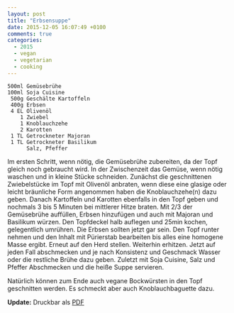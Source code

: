 ```yaml
---
layout: post
title: "Erbsensuppe"
date: 2015-12-05 16:07:49 +0100
comments: true
categories: 
  - 2015
  - vegan
  - vegetarian
  - cooking
---
```

    500ml Gemüsebrühe
    100ml Soja Cuisine
     500g Geschälte Kartoffeln
     400g Erbsen
     4 EL Olivenöl
        1 Zwiebel
        1 Knoblauchzehe
        2 Karotten
     1 TL Getrockneter Majoran
     1 TL Getrockneter Basilikum
          Salz, Pfeffer

Im ersten Schritt, wenn nötig,  die Gemüsebrühe zubereiten, da der
Topf gleich noch gebraucht wird. In der Zwischenzeit das Gemüse, wenn
nötig waschen und in kleine Stücke schneiden. Zunächst die
geschnittenen Zwiebelstücke im Topf mit Olivenöl anbraten, wenn diese
eine glasige oder leicht bräunliche Form angenommen haben die
Knoblauchzehe(n) dazu geben. Danach Kartoffeln und Karotten ebenfalls
in den Topf geben und nochmals 3 bis 5 Minuten bei mittlerer Hitze
braten. Mit 2/3 der Gemüsebrühe auffüllen, Erbsen hinzufügen und auch
mit Majoran und Basilikum würzen.  Den Topfdeckel halb auflegen und
25min kochen, gelegentlich umrühren. Die Erbsen sollten jetzt gar
sein. Den Topf runter nehmen und den Inhalt mit Pürierstab bearbeiten
bis alles eine homogene Masse ergibt. Erneut auf den Herd stellen.
Weiterhin erhitzen. Jetzt auf jeden Fall abschmecken und je nach
Konsistenz und Geschmack Wasser oder die restliche Brühe dazu geben.
Zuletzt mit Soja Cuisine, Salz und Pfeffer Abschmecken und die heiße
Suppe servieren.

Natürlich können zum Ende auch vegane Bockwürsten in den Topf
geschnitten werden. Es schmeckt aber auch Knoblauchbaguette dazu.

**Update:** Druckbar als [PDF](/data/docs/erbsensuppe.pdf)
